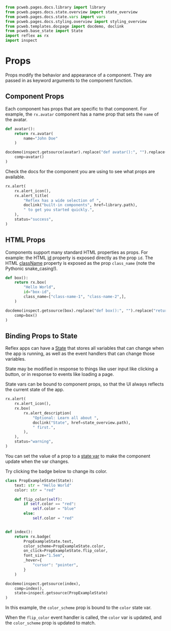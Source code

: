 ```python exec
from pcweb.pages.docs.library import library
from pcweb.pages.docs.state.overview import state_overview
from pcweb.pages.docs.state.vars import vars
from pcweb.pages.docs.styling.overview import styling_overview
from pcweb.templates.docpage import docdemo, doclink
from pcweb.base_state import State
import reflex as rx
import inspect
```

# Props

Props modify the behavior and appearance of a component. They are passed in as keyword arguments to the component function.

## Component Props

Each component has props that are specific to that component. For example, the `rx.avatar` component has a name prop that sets the `name` of the avatar.

```python exec
def avatar():
    return rx.avatar(
        name="John Doe"
    )
```

```python eval
docdemo(inspect.getsource(avatar).replace("def avatar():", "").replace("return", ""),
    comp=avatar()
)
```

Check the docs for the component you are using to see what props are available.

```python eval
rx.alert(
    rx.alert_icon(),
    rx.alert_title(
        "Reflex has a wide selection of ",
        doclink("built-in components", href=library.path),
        " to get you started quickly.",
    ),
    status="success",
)
```


## HTML Props

Components support many standard HTML properties as props. For example: the HTML [id]({"https://www.w3schools.com/html/html_id.asp"}) property is exposed directly as the prop `id`. The HTML [className]({"https://www.w3schools.com/jsref/prop_html_classname.asp"}) property is exposed as the prop `class_name` (note the Pythonic snake_casing!).

```python exec
def box():
    return rx.box(
        "Hello World",
        id="box-id",
        class_name=["class-name-1", "class-name-2",],
    )
```

```python eval
docdemo(inspect.getsource(box).replace("def box():", "").replace("return", ""),
    comp=box()
)
```

## Binding Props to State

Reflex apps can have a [State]({state_overview.path}) that stores all variables that can change when the app is running, as well as the event handlers that can change those variables.

State may be modified in response to things like user input like clicking a button, or in response to events like loading a page.

State vars can be bound to component props, so that the UI always reflects the current state of the app.

```python eval
rx.alert(
    rx.alert_icon(),
    rx.box(
        rx.alert_description(
            "Optional: Learn all about ",
            doclink("State", href=state_overview.path),
            " first.",
        ),
    ),
    status="warning",
)
```

You can set the value of a prop to a [state var]({vars.path}) to make the component update when the var changes.

Try clicking the badge below to change its color.

```python exec
class PropExampleState(State):
    text: str = "Hello World"
    color: str = "red"

    def flip_color(self):
        if self.color == "red":
            self.color = "blue"
        else:
            self.color = "red"


def index():
    return rx.badge(
        PropExampleState.text,
        color_scheme=PropExampleState.color,
        on_click=PropExampleState.flip_color,
        font_size="1.5em",
        _hover={
            "cursor": "pointer",
        }
    )
```

```python eval
docdemo(inspect.getsource(index),
    comp=index(),
    state=inspect.getsource(PropExampleState)
)
```

In this example, the `color_scheme` prop is bound to the `color` state var.

When the `flip_color` event handler is called, the `color` var is updated, and the `color_scheme` prop is updated to match.
